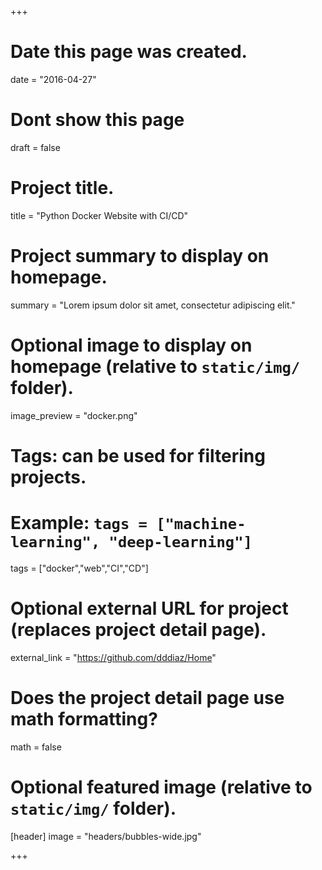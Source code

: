+++
# Date this page was created.
date = "2016-04-27"

# Dont show this page
draft = false

# Project title.
title = "Python Docker Website with CI/CD"

# Project summary to display on homepage.
summary = "Lorem ipsum dolor sit amet, consectetur adipiscing elit."

# Optional image to display on homepage (relative to `static/img/` folder).
image_preview = "docker.png"

# Tags: can be used for filtering projects.
# Example: `tags = ["machine-learning", "deep-learning"]`
tags = ["docker","web","CI","CD"]

# Optional external URL for project (replaces project detail page).
external_link = "https://github.com/dddiaz/Home"

# Does the project detail page use math formatting?
math = false

# Optional featured image (relative to `static/img/` folder).
[header]
image = "headers/bubbles-wide.jpg"

+++